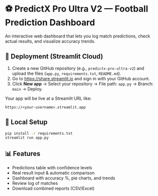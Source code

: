 # ⚽ PredictX Pro Ultra V2 — Football Prediction Dashboard

An interactive web dashboard that lets you log match predictions, check actual results, and visualize accuracy trends.

## 🚀 Deployment (Streamlit Cloud)
1. Create a new GitHub repository (e.g., `predictx-pro-ultra-v2`) and upload the files (`app.py`, `requirements.txt`, `README.md`).
2. Go to https://share.streamlit.io and sign in with your GitHub account.
3. Click **New app** → Select your repository → File path: `app.py` → Branch: `main` → Deploy.

Your app will be live at a Streamlit URL like:
```
https://<your-username>.streamlit.app
```

## 🧰 Local Setup
```bash
pip install -r requirements.txt
streamlit run app.py
```

## 📊 Features
- Predictions table with confidence levels
- Real result input & automatic comparison
- Dashboard with accuracy %, pie charts, and trends
- Review log of matches
- Download combined reports (CSV/Excel)

